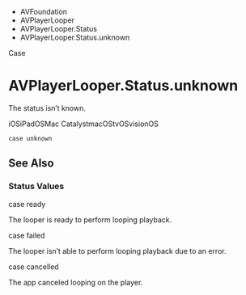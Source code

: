 

- AVFoundation
- AVPlayerLooper
- AVPlayerLooper.Status
-  AVPlayerLooper.Status.unknown 

Case

# AVPlayerLooper.Status.unknown

The status isn’t known.

iOSiPadOSMac CatalystmacOStvOSvisionOS

``` source
case unknown
```

## See Also

### Status Values

case ready

The looper is ready to perform looping playback.

case failed

The looper isn’t able to perform looping playback due to an error.

case cancelled

The app canceled looping on the player.

